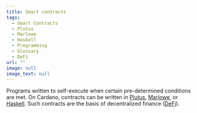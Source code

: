 ```yaml
---
title: Smart contracts
tags:
  - Smart Contracts
  - Plutus
  - Marlowe
  - Haskell
  - Programming
  - Glossary
  - DeFi
url: ""
image: null
image_text: null
---
```


Programs written to self-execute when certain pre-determined conditions are met. On Cardano, contracts can be written in [Plutus](https://www.essentialcardano.io/glossary/plutus), [Marlowe](https://www.essentialcardano.io/glossary/marlowe), or [Haskell](https://www.essentialcardano.io/glossary/haskell). Such contracts are the basis of decentralized finance ([DeFi](https://www.essentialcardano.io/glossary/decentralized-finance-defi)).
